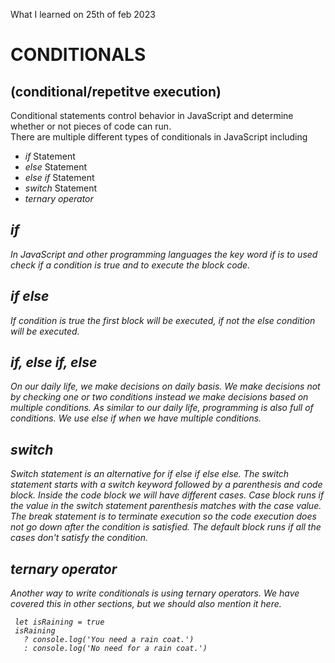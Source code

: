 What I learned on 25th of feb 2023

# CONDITIONALS 
## (conditional/repetitve execution)
<p>Conditional statements control behavior in JavaScript and determine whether or not pieces of code can run. <br>
There are multiple different types of conditionals in JavaScript including
</p>
<ul>
 <li><i>if</i> Statement</li>
 <li><i>else</i> Statement</li>
 <li><i>else if</i> Statement</li>
 <li><i>switch</i> Statement</li>
 <li><i>ternary operator<i></li>
</ul>

## if
<p>In JavaScript and other programming languages the key word if is to used check if a condition is true and to execute the block code.</p>

## if else
<p>If condition is true the first block will be executed, if not the else condition will be executed.</p>

## if, else if, else
<p>On our daily life, we make decisions on daily basis. We make decisions not by checking one or two conditions instead we make decisions based on multiple conditions. As similar to our daily life, programming is also full of conditions. We use else if when we have multiple conditions.</p>

## switch
<p>Switch statement is an alternative for if else if else else. The switch statement starts with a switch keyword followed by a parenthesis and code block. Inside the code block we will have different cases. Case block runs if the value in the switch statement parenthesis matches with the case value. The break statement is to terminate execution so the code execution does not go down after the condition is satisfied. The default block runs if all the cases don't satisfy the condition.</p>

## ternary operator
<p>Another way to write conditionals is using ternary operators. We have covered this in other sections, but we should also mention it here.</p>

     let isRaining = true
     isRaining
       ? console.log('You need a rain coat.')
       : console.log('No need for a rain coat.')